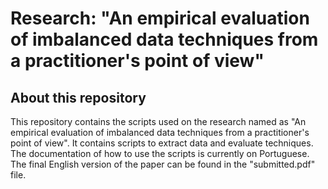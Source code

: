 # Research: "An empirical evaluation of imbalanced data techniques from a practitioner's point of view"

## About this repository
This repository contains the scripts used on the research named as "An empirical evaluation of imbalanced data techniques from a practitioner's point of view". It contains scripts to extract data and evaluate techniques. The documentation of how to use the scripts is currently on Portuguese. The final English version of the paper can be found in the "submitted.pdf" file.
